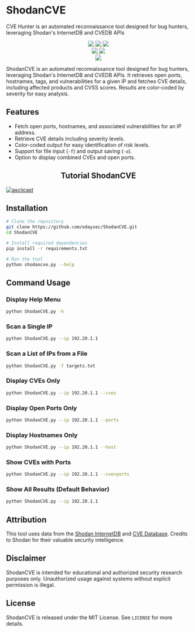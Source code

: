 # ShodanCVE
CVE Hunter is an automated reconnaissance tool designed for bug hunters, leveraging Shodan's InternetDB and CVEDB APIs

<p align="center">
  <img src="https://img.shields.io/badge/Python-3.x-blue?style=for-the-badge" />
  <img src="https://img.shields.io/github/license/odaysec/ShodanCVE?style=for-the-badge" />
  <img src="https://img.shields.io/badge/Contributions-Welcome-brightgreen?style=for-the-badge" />
  <br>
  <img src="https://img.shields.io/github/stars/odaysec/ShodanCVE?style=for-the-badge" />
  <img src="https://img.shields.io/github/issues/odaysec/ShodanCVE?style=for-the-badge" />
  <br>
  <img src="https://img.shields.io/badge/Made_in-odaysec-orange?style=for-the-badge" />
</p>

ShodanCVE is an automated reconnaissance tool designed for bug hunters, leveraging Shodan's InternetDB and CVEDB APIs. It retrieves open ports, hostnames, tags, and vulnerabilities for a given IP and fetches CVE details, including affected products and CVSS scores. Results are color-coded by severity for easy analysis.

## Features
- Fetch open ports, hostnames, and associated vulnerabilities for an IP address.
- Retrieve CVE details including severity levels.
- Color-coded output for easy identification of risk levels.
- Support for file input (`-f`) and output saving (`-o`).
- Option to display combined CVEs and open ports.

<h2 align="center">Tutorial ShodanCVE</h2>

[![asciicast](https://asciinema.org/a/705165.svg)](https://asciinema.org/a/705165)

## Installation
```bash
# Clone the repository
git clone https://github.com/odaysec/ShodanCVE.git
cd ShodanCVE

# Install required dependencies
pip install -r requirements.txt

# Run the tool
python shodancve.py --help
```

## Command Usage
### Display Help Menu
```bash
python ShodanCVE.py -h
```

### Scan a Single IP
```bash
python ShodanCVE.py --ip 192.20.1.1
```

### Scan a List of IPs from a File
```bash
python ShodanCVE.py -f targets.txt
```

### Display CVEs Only
```bash
python ShodanCVE.py --ip 192.20.1.1 --cves
```


### Display Open Ports Only
```bash
python ShodanCVE.py --ip 192.20.1.1 --ports
```

### Display Hostnames Only
```bash
python ShodanCVE.py --ip 192.20.1.1 --host
```

### Show CVEs with Ports
```bash
python ShodanCVE.py --ip 192.20.1.1 --cve+ports
```

### Show All Results (Default Behavior)
```bash
python ShodanCVE.py --ip 192.20.1.1
```

## Attribution
This tool uses data from the [Shodan InternetDB](https://internetdb.shodan.io/) and [CVE Database](https://cvedb.shodan.io/). Credits to Shodan for their valuable security intelligence.

## Disclaimer
ShodanCVE is intended for educational and authorized security research purposes only. Unauthorized usage against systems without explicit permission is illegal.

## License
ShodanCVE is released under the MIT License. See `LICENSE` for more details.
